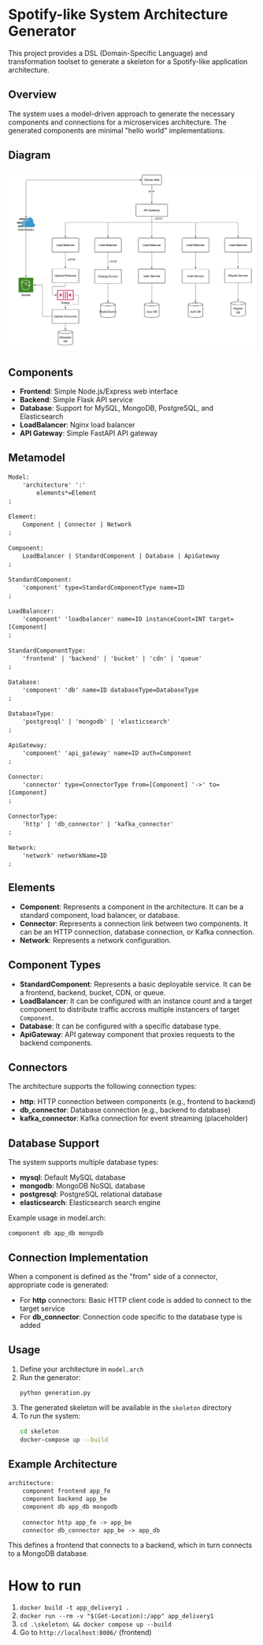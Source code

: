 # Spotify-like System Architecture Generator

This project provides a DSL (Domain-Specific Language) and transformation toolset to generate a skeleton for a Spotify-like application architecture.

## Overview

The system uses a model-driven approach to generate the necessary components and connections for a microservices architecture. The generated components are minimal "hello world" implementations.

## Diagram
![Architecture Diagram](SpotifyLikeDiag.png)

## Components

- **Frontend**: Simple Node.js/Express web interface
- **Backend**: Simple Flask API service 
- **Database**: Support for MySQL, MongoDB, PostgreSQL, and Elasticsearch
- **LoadBalancer**: Nginx load balancer
- **API Gateway**: Simple FastAPI API gateway


## Metamodel
```
Model:
    'architecture' ':'
        elements*=Element
;

Element:
    Component | Connector | Network
;

Component:
    LoadBalancer | StandardComponent | Database | ApiGateway
;

StandardComponent:
    'component' type=StandardComponentType name=ID
;

LoadBalancer:
    'component' 'loadbalancer' name=ID instanceCount=INT target=[Component]
;

StandardComponentType:
    'frontend' | 'backend' | 'bucket' | 'cdn' | 'queue'
;

Database:
    'component' 'db' name=ID databaseType=DatabaseType
;

DatabaseType:
    'postgresql' | 'mongodb' | 'elasticsearch'
;

ApiGateway:
    'component' 'api_gateway' name=ID auth=Component
;

Connector:
    'connector' type=ConnectorType from=[Component] '->' to=[Component]
;

ConnectorType:
    'http' | 'db_connector' | 'kafka_connector'
;

Network:
    'network' networkName=ID
;
```

## Elements
- **Component**: Represents a component in the architecture. It can be a standard component, load balancer, or database.
- **Connector**: Represents a connection link between two components. It can be an HTTP connection, database connection, or Kafka connection.
- **Network**: Represents a network configuration. 

## Component Types
- **StandardComponent**: Represents a basic deployable service. It can be a frontend, backend, bucket, CDN, or queue.
- **LoadBalancer**: It can be configured with an instance count and a target component to distribute traffic accross multiple instancers of target `Component`.
- **Database**: It can be configured with a specific database type.
- **ApiGateway**: API gateway component that proxies requests to the backend components.



## Connectors

The architecture supports the following connection types:

- **http**: HTTP connection between components (e.g., frontend to backend)
- **db_connector**: Database connection (e.g., backend to database)
- **kafka_connector**: Kafka connection for event streaming (placeholder)

## Database Support

The system supports multiple database types:
- **mysql**: Default MySQL database 
- **mongodb**: MongoDB NoSQL database
- **postgresql**: PostgreSQL relational database
- **elasticsearch**: Elasticsearch search engine

Example usage in model.arch:
```
component db app_db mongodb
```

## Connection Implementation

When a component is defined as the "from" side of a connector, appropriate code is generated:

- For **http** connectors: Basic HTTP client code is added to connect to the target service
- For **db_connector**: Connection code specific to the database type is added

## Usage

1. Define your architecture in `model.arch`
2. Run the generator:
   ```
   python generation.py
   ```
3. The generated skeleton will be available in the `skeleton` directory
4. To run the system:
   ``` bash
   cd skeleton
   docker-compose up --build
   ```

## Example Architecture

```
architecture:
    component frontend app_fe
    component backend app_be
    component db app_db mongodb

    connector http app_fe -> app_be
    connector db_connector app_be -> app_db
```

This defines a frontend that connects to a backend, which in turn connects to a MongoDB database.


# How to run
1. `docker build -t app_delivery1 .`
2. `docker run --rm -v "$(Get-Location):/app" app_delivery1`
3. `cd .\skeleton\ && docker compose up --build`
4. Go to `http://localhost:8006/` (frontend)